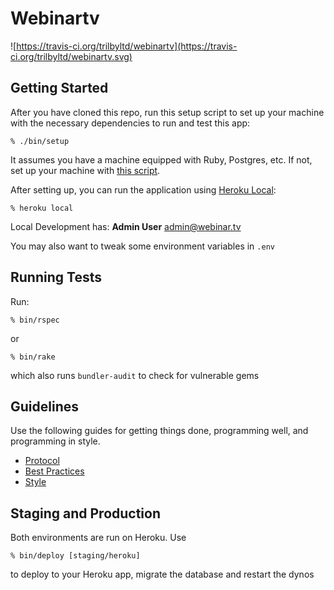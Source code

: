 # Webinartv
![https://travis-ci.org/trilbyltd/webinartv](https://travis-ci.org/trilbyltd/webinartv.svg)
## Getting Started

After you have cloned this repo, run this setup script to set up your machine
with the necessary dependencies to run and test this app:

    % ./bin/setup

It assumes you have a machine equipped with Ruby, Postgres, etc. If not, set up
your machine with [this script].

[this script]: https://github.com/thoughtbot/laptop

After setting up, you can run the application using [Heroku Local]:

    % heroku local

[Heroku Local]: https://devcenter.heroku.com/articles/heroku-local

Local Development has:
**Admin User**
admin@webinar.tv

You may also want to tweak some environment variables in ````.env````

## Running Tests
Run:

    % bin/rspec  

or

    % bin/rake

which also runs ````bundler-audit```` to check for vulnerable gems

## Guidelines

Use the following guides for getting things done, programming well, and
programming in style.

* [Protocol](http://github.com/thoughtbot/guides/blob/master/protocol)
* [Best Practices](http://github.com/thoughtbot/guides/blob/master/best-practices)
* [Style](http://github.com/thoughtbot/guides/blob/master/style)

## Staging and Production
Both environments are run on Heroku.
Use 

    % bin/deploy [staging/heroku]  

to deploy to your Heroku app, migrate the database and restart the dynos
